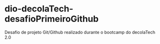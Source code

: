 # dio-decolaTech-desafioPrimeiroGithub
Desafio de projeto Git/Github realizado durante o bootcamp do decolaTech 2.0
